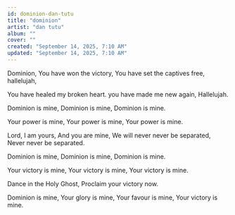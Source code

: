 ```yaml
---
id: dominion-dan-tutu
title: "dominion"
artist: "dan tutu"
album: ""
cover: ""
created: "September 14, 2025, 7:10 AM"
updated: "September 14, 2025, 7:10 AM"
---
```


Dominion,
You have won the victory,
You have set the captives free, hallelujah,

You have healed my broken heart.
you have made me new again,
Hallelujah.

Dominion is mine,
Dominion is mine,
Dominion is mine.

Your power is mine,
Your power is mine,
Your power is mine.

Lord, I am yours,
And you are mine,
We will never never be separated,
Never never be separated.

Dominion is mine,
Dominion is mine,
Dominion is mine.

Your victory is mine,
Your victory is mine,
Your victory is mine.


Dance in the Holy Ghost,
Proclaim your victory now.

Dominion is mine, Your glory is mine,
Your favour is mine, Your victory is mine.